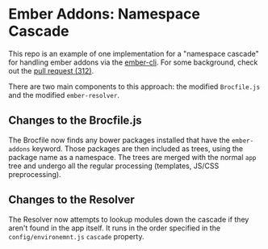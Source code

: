 # Ember Addons: Namespace Cascade

This repo is an example of one implementation for a "namespace cascade" for handling ember addons via the [ember-cli](https://github.com/stefanpenner/ember-cli). For some background, check out the [pull request (312)](https://github.com/stefanpenner/ember-cli/issues/312).

There are two main components to this approach: the modified `Brocfile.js` and the modified `ember-resolver`.


## Changes to the Brocfile.js

The Brocfile now finds any bower packages installed that have the `ember-addons` keyword. Those packages are then included as trees, using the package name as a namespace. The trees are merged with the normal `app` tree and undergo all the regular processing (templates, JS/CSS preprocessing).

## Changes to the Resolver

The Resolver now attempts to lookup modules down the cascade if they aren't found in the app itself. It runs in the order specified in the `config/environemnt.js` `cascade` property.